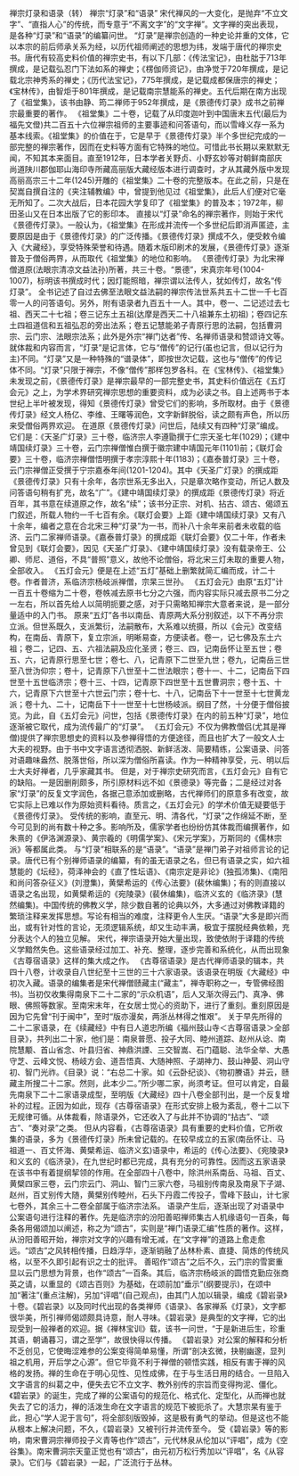 禅宗灯录和语录（转）
  禅宗“灯录”和“语录”  宋代禅风的一大变化，是抛弃“不立文字”、“直指人心”的传统，而专意于“不离文字”的“文字禅”。文字禅的突出表现，是各种“灯录”和“语录”的编纂问世。   “灯录”是禅宗创造的一种史论并重的文体，它以本宗的前后师承关系为经，以历代祖师阐述的思想为纬，发端于唐代的禅宗史书。唐代有较高史料价值的禅宗史书，有以下几部：《传法宝记》，由杜朏于713年撰成，是记载弘忍门下法如系的禅史；《楞伽师资记》，由净觉于720年撰成，是记载北宗神秀系的禅史；《历代法宝记》，775年撰成，是记载成都保唐宗的禅史；《宝林传》，由智炬于801年撰成，是记载南宗慧能系的禅史。五代后期在南方出现了《祖堂集》，该书由静、筠二禅师于952年撰成，是《景德传灯录》成书之前禅宗最重要的著作。   《祖堂集》二十卷，记载了从印度迦叶到中国唐末五代(最后为福先文僜)共二百五十六位禅宗祖师的主要事迹和问答语句，而以雪峰义存一系为基本线索。《祖堂集》的价值在于，它是早于《景德传灯录》半个多世纪完成的一部完整的禅宗著作，因而在史料等方面有它特殊的地位。可惜此书长期以来默默无闻，不知其本来面目。直至1912年，日本学者关野贞、小野玄妙等对朝鲜南部庆尚道陕川郡伽耶山海印寺所藏高丽版大藏经版本进行调查时，才从其藏外版中发现高丽高宗三十二年(1245)开雕的《祖堂集》二十卷的完整版本。在此之前，只是在契嵩自撰自注的《夹注辅教编》中，曾提到他见过《祖堂集》，此后人们便对它毫无所知了。二次大战后，日本花园大学复印了《祖堂集》的普及本；1972年，柳田圣山又在日本出版了它的影印本。   直接以“灯录”命名的禅宗著作，则始于宋代《景德传灯录》。一般认为，《祖堂集》在形成并流传一个多世纪后即消声匿迹，主要原因是由于《景德传灯录》的广泛传播。《景德传灯录》撰成不久，便受敕令编入《大藏经》，享受特殊荣誉和待遇。随着木版印刷术的发展，《景德传灯录》逐渐普及于僧俗两界，从而取代《祖堂集》的地位和影响。   《景德传灯录》为北宋禅僧道原(法眼宗清凉文益法孙)所著，共三十卷。“景德”，宋真宗年号(1004-1007)，标明该书撰成时代；因灯能照暗，禅宗谓以法传人，犹如传灯，故名“传灯录”。   全书记述了自过去佛至法眼文益法嗣的禅宗传法世系共五十二世一千七百零一人的问答语句。另外，附有语录者九百五十一人。其中，卷一、二记述过去七祖、西天二十七祖；卷三记东土五祖(达摩是西天二十八祖兼东土初祖)；卷四记东土四祖道信和五祖弘忍的旁出法系；卷五记慧能弟子青原行思的法嗣，包括曹洞宗、云门宗、法眼宗法系；此外是外宗“禅门达者”传、名禅师语录和赞颂诗文等。   就体裁和内容而言，“灯录”是记言体，它与“僧传”的记行(虽也记言，但以记行为主)不同。“灯录”又是一种特殊的“谱录体”，即按世次记载，这也与“僧传”的传记体不同。“灯录”只限于禅宗，不像“僧传”那样包罗各科。在《宝林传》、《祖堂集》未发现之前，《景德传灯录》是禅宗最早的一部完整史书，其史料价值远在《五灯会元》之上，为学术界研究禅宗思想的重要资料，成为必读之书。自上述两书于本世纪上半叶被发现，得知《景德传灯录》曾受它们的影响，多所取材。由于《景德传灯录》经文人杨亿、李维、王曙等润色，文字新鲜脱俗，读之颇有声色，所以历来受僧俗两界欢迎。   在道原《景德传灯录》问世后，陆续又有四种“灯录”编成。它们是：《天圣广灯录》三十卷，临济宗人李遵勖撰于仁宗天圣七年(1029)；《建中靖国续灯录》三十卷，云门宗禅僧惟白撰于徽宗建中靖国元年(1101)前；《联灯会要》三十卷，临济宗禅僧悟明撰于孝宗淳熙十年(1183)；《嘉泰普灯录》三十卷，云门宗禅僧正受撰于宁宗嘉泰年间(1201-1204)。其中《天圣广灯录》的撰成距《景德传灯录》只有十余年，各宗世系无多出入，只是章次略作变动，所记人数及问答语句稍有扩充，故名“广”。《建中靖国续灯录》的撰成距《景德传灯录》将近百年，其书意在续道原之作，故名“续”；该书分正宗、对机、拈古、颂古、偈颂五门叙述，所载人物约一千七百有余。《联灯会要》上距《建中靖国续灯录》又有八十余年，编者之意在合北宋三种“灯录”为一书，而补八十余年来前者未收载的临济、云门二家禅师语录。《嘉泰普灯录》的撰成距《联灯会要》仅二十年，作者未曾见到《联灯会要》，因见《天圣广灯录》、《建中靖国续灯录》没有载录帝王、公卿、师尼、道俗，不具“普照”意义，故他不论僧俗，将北宋三灯未取的重要人物，全部收入。   《五灯会元》便是在上述“五灯”基础上删繁就简汇编而成，计二十卷。作者普济，系临济宗杨岐派禅僧，宗杲三世孙。   《五灯会元》由原“五灯”计一百五十卷缩为二十卷，卷帙减去原书七分之六强，而内容实际只减去原书二分之一左右，所以首先给人以简明扼要之感，对于只需略知禅宗大意者来说，是一部分量适中的入门书。   原来“五灯”各书以南岳、青原两大系分别叙述，以下不再分宗立派。但世系既久，支派繁衍，法嗣散布，大系难以统摄，所以《会元》改变结构，在南岳、青原下，复立宗派，明晰易查，方便读者。卷一，记七佛及东土六祖；卷二，记四、五、六祖法嗣及应化圣贤；卷三、四，记南岳怀让至五世；卷五、六，记青原行思至七世；卷七、八，记青原下二世至九世；卷九，记南岳三世至八世沩仰宗；卷十，记青原下八世至十二世法眼宗；卷十一、十二，记南岳下四世至十五世临济宗；卷十三、十四，记青原下四世至十五世曹洞宗；卷十五、十六，记青原下六世至十六世云门宗；卷十七、十八，记南岳下十一世至十七世黄龙派；卷十九、二十，记南岳下十一世至十七世杨岐派。纲目了然，十分便于僧俗披览。为此，自《五灯会元》问世，包括《景德传灯录》在内的前五种“灯录”，地位逐渐被它取代，成为流传最广的“灯录”。   《五灯会元》不仅为佛教僧侣(尤其是禅僧)提供了禅宗思想史的资料以及参禅得悟的方便途径，而且也扩大了一般文人士大夫的视野。由于书中文字语言透彻洒脱、新鲜活泼、简要精练，公案语录、问答对语趣味盎然、脱落世俗，所以深为僧俗所喜读。作为一种精神享受，元、明以后士大夫好禅者，几乎家藏其书。   但是，对于禅宗史研究而言，《五灯会元》自有它的缺陷。一是因删削颇多，所引原材料远不如《景德录》等完备；二是经过对各家“灯录”的反复文字润色，各据己意添加或删略，古代禅师们的原意多有改变，故它实际上已难以作为原始资料看待。质言之，《五灯会元》的学术价值无疑要低于《景德传灯录》。   受传统的影响，直至元、明、清各代，“灯录”之作绵延不断，至今可见到的尚有数十种之多。影响所及，儒家学者也纷纷仿其体裁而编撰著作，如朱熹的《伊洛渊源录》、黄宗羲的《明儒学案》、《宋元学案》，万斯同的《儒林宗派》等都属此类。   与“灯录”相联系的是“语录”。“语录”是禅门弟子对祖师言论的记录。唐代已有个别禅师语录的编纂，有的虽无语录之名，但已有语录之实，如六祖慧能的《坛经》，荷泽神会的《直了性坛语》、《南宗定是非论》(独孤沛集)、《南阳和尚问答杂征义》(刘澄集)，黄檗希运的《传心法要》(裴休编集)；有的则直接以语录之名出现，如黄檗希运的《宛陵录》(裴休编集)，临济义玄的《临济录》(慧然编集)。中国传统的佛教义学，除少数自著的论典以外，大多通过对佛教译籍的繁琐注释来发挥思想。写论有相当的难度，注释更令人生厌。“语录”大多是即兴而出，或有针对性的言论，无须逻辑系统，却又生动丰满，极宜于摆脱经典依赖，充分表达个人的独立见解。   宋代，禅宗语录开始大量出现，致使依附于译籍的传统义学黯然失色。这些语录经过加工、补充、整理，逐步完善和系统化，从而出现象《古尊宿语录》这样的集大成之作。   《古尊宿语录》是古代禅师语录的辑本，共四十八卷，计收录自八世纪至十三世的三十六家语录。该语录在明版《大藏经》中初次入藏。语录的编集者是宋代禅僧赜藏主(“藏主”，禅寺职称之一，专管佛经图书)。当初仅收集得南泉下二十二家的“示众机语”，后人又渐次得云门、真净、佛眼、佛照等数家。至南宋末年，在女居士觉心的资助下，进行了重刻。重刻原因是因为它先曾“刊于闽中”，至时“版亦漫矣，两浙丛林得之惟艰”。   关于早先所得的二十二家语录，在《续藏经》中有日人道忠所编《福州鼓山寺＜古尊宿语录＞全部目录》，共列出二十家，他们是：南泉普愿、投子大同、睦州道踪、赵州从谂、南院慧颙、首山省念、叶县归省、神鼎洪諲、三交智嵩、石门蕴聪、法华全举、大愚守芝、云峰文悦、杨岐方会、道吾悟真、大随神照、子湖神力、鼓山神晏、洞山守初、智门光祚。《目录》说：“右总二十家。如《云卧纪谈》、《物初賸语》并云，赜藏主所搜二十二家。然则，此本少二。”所少哪二家，尚须考证。但可以肯定，自最先南泉下二十二家语录成型，至明版《大藏经》四十八卷全部刊出，是一个反复增补的过程。正因为如此，现存《古尊宿语录》在形式安排上极为紊乱，卷十二以下无规律可循。从体裁看，除语录外，它还收入了与此并不协调的“拈古”、“颂古”、“奏对录”之类。   但从内容看，《古尊宿语录》具有重要的史料价值，它所收集的语录，多为《景德传灯录》所未曾记载的。在较早成立的五家(南岳怀让、马祖道一、百丈怀海、黄檗希运、临济义玄)语录中，希运的《传心法要》、《宛陵录》和义玄的《临济录》，在九世纪时都已完成，具有充分的可靠性。因而这五家语录在该书中有着提纲挈领的作用。在全部四十八卷中，除洪州系南岳、马祖、百丈、黄檗四家三卷，云门宗云门、洞山、智门三家六卷，马祖别传南泉及南泉下子湖、赵州，百丈别传大随，黄檗别传睦州，石头下丹霞二传投子，雪峰下鼓山，计七家七卷外，其余三十二卷全部属于临济宗法系。   语录产生后，逐渐出现了对语录中公案语句进行注释的著作。先是临济宗的汾阳善昭禅师集古人机缘语句一百条，每条各用偈颂加以阐述，称之为“颂古”，实则是“禅门语录汇编”性质的著作。这样，从汾阳善昭开始，禅宗对文字的兴趣有增无减，在“文字禅”的道路上愈走愈远。“颂古”之风转相传播，日趋浮华，逐渐销融了丛林朴素、直捷、简炼的传统风格，以至不久即引起有识之士的批评。   善昭作“颂古”之后不久，云门宗的雪窦重显以云门思想为背景，也作“颂古”一百条。其后，临济宗杨岐派的圆悟克勤应张商英之请，以重显的《颂古百则》为基础，在颂前加“垂示”(纲要提示)，在颂中加“著注”(重点注解)，另加“评唱”(自己观点)，由其门人加以辑录，编成《碧岩录》十卷。《碧岩录》以及同时代出现的各类禅师《语录》、各家禅系《灯录》，文字都很华美，所引禅师偈颂颇具诗意，耐人寻味。《碧岩录》是典型的文字禅，它的出现受到一般禅者的欢迎。据《禅林宝训》载，该书一问世，“于是新进后生，珍重其语，朝诵暮习，谓之至学”，故很快得以传播。   《碧岩录》对公案的解释和分析不乏创见，它使晦涩难参的公案变得简单易懂，所谓“剖决玄微，抉剔幽邃，显列祖之机用，开后学之心源”。但它毕竟不利于禅僧的顿悟实践，相反有害于禅的风格的发扬。禅的生命在于明心见性、见性成佛，在于与生活日用的结合。一旦陷入文字语言的纠葛之中，便失去它不立文字、教外别传的宗旨而变得拘泥、僵化。《碧岩录》的诞生，完成了禅的公案语句的规范化、格式化、定型化，从而禅也就失去了它的活力，禅的活泼生命在文字语言的规范下被扼杀了。大慧宗杲有鉴于此，担心“学人泥于言句”，将全部刻版毁掉，这是极有勇气的举动。但是这也不能从根本上解决问题，不久，《碧岩录》又被刊行并流传至今。   受《碧岩录》等的影响，南宋曹洞宗禅师投子义青等也作“颂古”，元代林泉从伦加以“评唱”，成为《空谷集》。南宋曹洞宗天童正觉也有“颂古”，由元初万松行秀加以“评唱”，名《从容录》。它们与《碧岩录》一起，广泛流行于丛林。 
